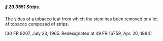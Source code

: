 ##### § 29.3551 Strips. #####

The sides of a tobacco leaf from which the stem has been removed or a lot of tobacco composed of strips.

[30 FR 9207, July 23, 1965. Redesignated at 49 FR 16759, Apr. 20, 1984]